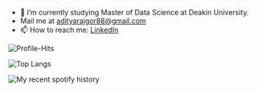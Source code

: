 

- 🔭 I’m currently studying Master of Data Science at Deakin University.
- Mail me at adityarajgor88@gmail.com
- 📫 How to reach me: [LinkedIn](https://www.linkedin.com/in/aditya-rajgor/)


![Profile-Hits](https://komarev.com/ghpvc/?username=aditya-rajgor&label=Profile-hits&color=blueviolet)

![Top Langs](https://github-readme-stats.vercel.app/api/top-langs/?username=aditya-rajgor&langs_count=4&hide_progress=true&title_color=ffffff&text_color=c9cacc&icon_color=2bbc8a&bg_color=1d1f21)

![My recent spotify history](https://spotify-recently-played-readme.vercel.app/api?user=mut5rkxxzpqpc2b14mvt25nj0&unique=true&count=3)

